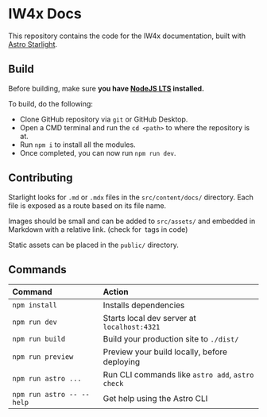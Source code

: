# IW4x Docs

This repository contains the code for the IW4x documentation, built with [Astro Starlight](https://starlight.astro.build/).

## Build

Before building, make sure **you have [NodeJS LTS](https://nodejs.org/en/download) installed.**

To build, do the following:
- Clone GitHub repository via `git` or GitHub Desktop.
- Open a CMD terminal and run the `cd <path>` to where the repository is at.
- Run `npm i` to install all the modules.
- Once completed, you can now run `npm run dev`.

## Contributing

Starlight looks for `.md` or `.mdx` files in the `src/content/docs/` directory. Each file is exposed as a route based on its file name.

Images should be small and can be added to `src/assets/` and embedded in Markdown with a relative link. (check for <img> tags in code)

Static assets can be placed in the `public/` directory.

## Commands

| Command                   | Action                                           |
| :------------------------ | :----------------------------------------------- |
| `npm install`             | Installs dependencies                            |
| `npm run dev`             | Starts local dev server at `localhost:4321`      |
| `npm run build`           | Build your production site to `./dist/`          |
| `npm run preview`         | Preview your build locally, before deploying     |
| `npm run astro ...`       | Run CLI commands like `astro add`, `astro check` |
| `npm run astro -- --help` | Get help using the Astro CLI                     |
